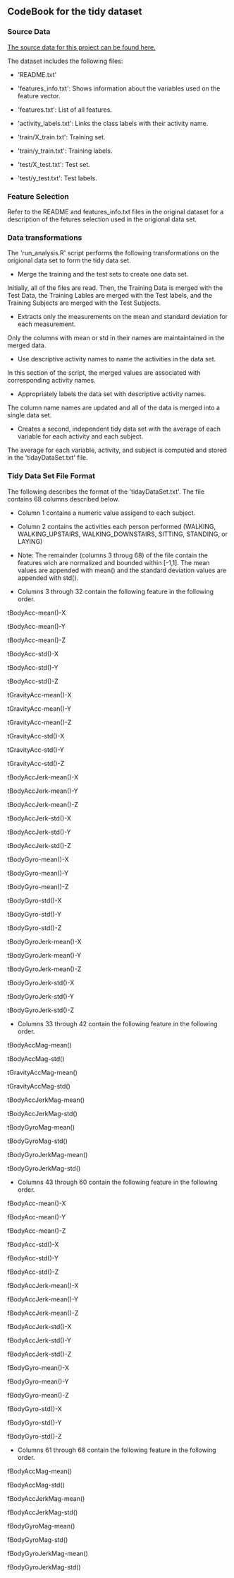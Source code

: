 ## CodeBook for the tidy dataset

### Source Data
[The source data for this project can be found here.](https://d396qusza40orc.cloudfront.net/getdata%2Fprojectfiles%2FUCI%20HAR%20Dataset.zip)

The dataset includes the following files:

* 'README.txt'

* 'features_info.txt': Shows information about the variables used on the feature vector.

* 'features.txt': List of all features.

* 'activity_labels.txt': Links the class labels with their activity name.

* 'train/X_train.txt': Training set.

* 'train/y_train.txt': Training labels.

* 'test/X_test.txt': Test set.

* 'test/y_test.txt': Test labels.

### Feature Selection 
Refer to the README and features_info.txt files in the original dataset for a description of the fetures selection used in the origional data set.

### Data transformations
The 'run_analysis.R' script performs the following transformations on the origional data set to form the tidy data set.
 
* Merge the training and the test sets to create one data set.

Initially, all of the files are read.  Then, the Training Data is merged with the Test Data, the Training Lables are merged with the Test labels, and the Training Subjects are merged with the Test Subjects.

* Extracts only the measurements on the mean and standard deviation for each measurement. 

Only the columns with mean or std in their names are maintaintained in the merged data.

* Use descriptive activity names to name the activities in the data set.

In this section of the script, the merged values are associated with corresponding activity names.

* Appropriately labels the data set with descriptive activity names. 

The column name names are updated and all of the data is merged into a single data set.

* Creates a second, independent tidy data set with the average of each variable for each activity and each subject. 

The average for each variable, activity, and subject is computed and stored in the 'tidayDataSet.txt' file.

### Tidy Data Set File Format
The following describes the format of the 'tidayDataSet.txt'.  The file contains 68 columns described below.

* Column 1 contains a numeric value assigend to each subject.

* Column 2 contains the activities each person performed (WALKING, WALKING_UPSTAIRS, WALKING_DOWNSTAIRS, SITTING, STANDING, or LAYING)

* Note:  The remainder (columns 3 throug 68) of the file contain the features wich are normalized and bounded within [-1,1].  The mean values are appended with mean() and the standard deviation values are appended with std().

* Columns 3 through 32 contain the following feature in the following order.  

tBodyAcc-mean()-X

tBodyAcc-mean()-Y

tBodyAcc-mean()-Z

tBodyAcc-std()-X

tBodyAcc-std()-Y

tBodyAcc-std()-Z

tGravityAcc-mean()-X

tGravityAcc-mean()-Y

tGravityAcc-mean()-Z

tGravityAcc-std()-X

tGravityAcc-std()-Y

tGravityAcc-std()-Z

tBodyAccJerk-mean()-X

tBodyAccJerk-mean()-Y

tBodyAccJerk-mean()-Z

tBodyAccJerk-std()-X

tBodyAccJerk-std()-Y

tBodyAccJerk-std()-Z

tBodyGyro-mean()-X

tBodyGyro-mean()-Y

tBodyGyro-mean()-Z

tBodyGyro-std()-X

tBodyGyro-std()-Y

tBodyGyro-std()-Z

tBodyGyroJerk-mean()-X

tBodyGyroJerk-mean()-Y

tBodyGyroJerk-mean()-Z

tBodyGyroJerk-std()-X

tBodyGyroJerk-std()-Y

tBodyGyroJerk-std()-Z

* Columns 33 through 42 contain the following feature in the following order.  

tBodyAccMag-mean()

tBodyAccMag-std()

tGravityAccMag-mean()

tGravityAccMag-std()

tBodyAccJerkMag-mean()

tBodyAccJerkMag-std()

tBodyGyroMag-mean()

tBodyGyroMag-std()

tBodyGyroJerkMag-mean()

tBodyGyroJerkMag-std()

* Columns 43 through 60 contain the following feature in the following order.  

fBodyAcc-mean()-X

fBodyAcc-mean()-Y

fBodyAcc-mean()-Z

fBodyAcc-std()-X

fBodyAcc-std()-Y

fBodyAcc-std()-Z

fBodyAccJerk-mean()-X

fBodyAccJerk-mean()-Y

fBodyAccJerk-mean()-Z

fBodyAccJerk-std()-X

fBodyAccJerk-std()-Y

fBodyAccJerk-std()-Z

fBodyGyro-mean()-X

fBodyGyro-mean()-Y

fBodyGyro-mean()-Z

fBodyGyro-std()-X

fBodyGyro-std()-Y

fBodyGyro-std()-Z

* Columns 61 through 68 contain the following feature in the following order.  

fBodyAccMag-mean()

fBodyAccMag-std()

fBodyAccJerkMag-mean()

fBodyAccJerkMag-std()

fBodyGyroMag-mean()

fBodyGyroMag-std()

fBodyGyroJerkMag-mean()

fBodyGyroJerkMag-std()

